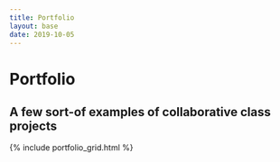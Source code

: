 ```yaml
---
title: Portfolio
layout: base
date: 2019-10-05
---
```


# Portfolio

## A few sort-of examples of collaborative class projects

{% include portfolio_grid.html %}
